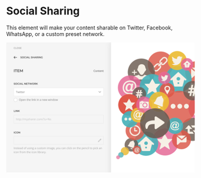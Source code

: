 # Social Sharing

This element will make your content sharable on Twitter, Facebook, WhatsApp, or a custom preset network.

![Social Sharing Element](./assets/socialsharing.png)
